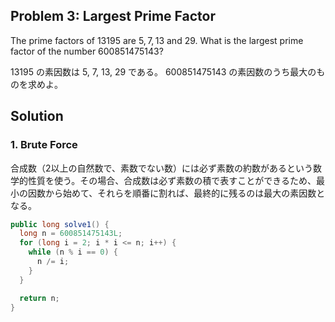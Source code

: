 ## Problem 3: Largest Prime Factor

The prime factors of $13195$ are $5, 7, 13$ and $29$.
What is the largest prime factor of the number $600851475143$?

13195 の素因数は 5, 7, 13, 29 である。
600851475143 の素因数のうち最大のものを求めよ。

## Solution
### 1. Brute Force
合成数（2以上の自然数で、素数でない数）には必ず素数の約数があるという数学的性質を使う。その場合、合成数は必ず素数の積で表すことができるため、最小の因数から始めて、それらを順番に割れば、最終的に残るのは最大の素因数となる。

```java
public long solve1() {
  long n = 600851475143L;
  for (long i = 2; i * i <= n; i++) {
    while (n % i == 0) {
      n /= i;
    }
  }

  return n;
}
```
